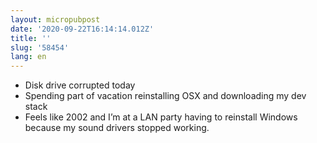 ```yaml
---
layout: micropubpost
date: '2020-09-22T16:14:14.012Z'
title: ''
slug: '58454'
lang: en
---
```

- Disk drive corrupted today
- Spending part of vacation reinstalling OSX and downloading my dev stack
- Feels like 2002 and I’m at a LAN party having to reinstall Windows because my sound drivers stopped working. 
